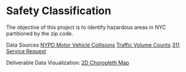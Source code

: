 # Safety Classification

The objective of this project is to identify hazardous areas in NYC partitioned by the zip code.

Data Sources
[NYPD Motor Vehicle Collisions](https://data.cityofnewyork.us/Public-Safety/NYPD-Motor-Vehicle-Collisions/h9gi-nx95)
[Traffic Volume Counts](https://data.cityofnewyork.us/Transportation/Traffic-Volume-Counts-2012-2013-/p424-amsu)
[311 Service Request](https://data.cityofnewyork.us/Social-Services/311-Service-Requests/fvrb-kbbt)

Deliverable 
Data Visualization: [2D Choropleth Map]()
